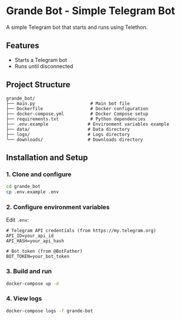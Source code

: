 # Grande Bot - Simple Telegram Bot

A simple Telegram bot that starts and runs using Telethon.

## Features

- Starts a Telegram bot
- Runs until disconnected

## Project Structure

```
grande_bot/
├── main.py                     # Main bot file
├── Dockerfile                  # Docker configuration
├── docker-compose.yml          # Docker Compose setup
├── requirements.txt            # Python dependencies
├── .env.example               # Environment variables example
├── data/                      # Data directory
├── logs/                      # Logs directory
└── downloads/                 # Downloads directory
```

## Installation and Setup

### 1. Clone and configure

```bash
cd grande_bot
cp .env.example .env
```

### 2. Configure environment variables

Edit `.env`:

```env
# Telegram API credentials (from https://my.telegram.org)
API_ID=your_api_id
API_HASH=your_api_hash

# Bot token (from @BotFather)
BOT_TOKEN=your_bot_token
```

### 3. Build and run

```bash
docker-compose up -d
```

### 4. View logs

```bash
docker-compose logs -f grande-bot
```